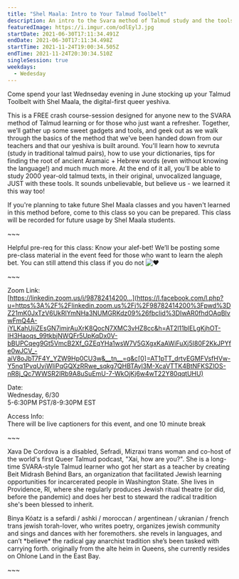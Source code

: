```yaml
---
title: "Shel Maala: Intro to Your Talmud Toolbelt"
description: An intro to the Svara method of Talmud study and the tools to use it well
featuredImage: https://i.imgur.com/odlEylJ.jpg
startDate: 2021-06-30T17:11:34.491Z
endDate: 2021-06-30T17:11:34.498Z
startTime: 2021-11-24T19:00:34.505Z
endTime: 2021-11-24T20:30:34.510Z
singleSession: true
weekdays:
  - Wedesday
---
```

Come spend your last Wednseday evening in June stocking up your Talmud Toolbelt with Shel Maala, the digital-first queer yeshiva.

This is a FREE crash course-session designed for anyone new to the SVARA method of Talmud learning or for those who just want a refresher. Together, we’ll gather up some sweet gadgets and tools, and geek out as we walk through the basics of the method that we’ve been handed down from our teachers and that our yeshiva is built around. You'll learn how to xevruta (study in traditional talmud pairs), how to use your dictionaries, tips for finding the root of ancient Aramaic + Hebrew words (even without knowing the language!) and much much more. At the end of it all, you’ll be able to study 2000 year-old talmud texts, in their original, unvocalized language, JUST with these tools. It sounds unbelievable, but believe us - we learned it this way too!

If you're planning to take future Shel Maala classes and you haven't learned in this method before, come to this class so you can be prepared. This class will be recorded for future usage by Shel Maala students.

\~\~~

Helpful pre-req for this class: Know your alef-bet! We’ll be posting some pre-class material in the event feed for those who want to learn the aleph bet. You can still attend this class if you do not ![❤](https://static.xx.fbcdn.net/images/emoji.php/v9/ted/2/16/2764.png)

\~\~~

Zoom Link:\
[https://linkedin.zoom.us/j/98782414200...](https://l.facebook.com/l.php?u=https%3A%2F%2Flinkedin.zoom.us%2Fj%2F98782414200%3Fpwd%3DZ21mK0JxTzV6UkRlYmNHa3NUMGRKdz09%26fbclid%3DIwAR0fhdOAqBIvwFmQ4A-iYLKahUjiZEsGN7imjrAuXrK8QocN7XMC3vHZ8cc&h=AT2l11blELgKjhOT-IH3Haoqs_99tkbjNWQFr5UpKqDx0V-bBUPCqeg9Gt5VmcB2Xf_GZEqYHa1wsW7V5GXgxKaAWiFuXj5I80F2KkJPYfe0wJCV_-aiV8oJbT7F4Y_YZW9Hp0CU3w&__tn__=q&c[0]=AT1pTT_drtvEGMFVsfHVw-Y5nq1PvqUyiWIiPqGQXzRRwe_sqkg7QHBTAyl3M-XcaVTTK4BtNFKSZlOS-nR8j_Qc7WWSR2IRb9A8uSuEmU-7-WkOjKj6w4wT22Y80qqtUHU)

Date:\
Wednesday, 6/30\
5-6:30PM PST/8-9:30PM EST

Access Info:\
There will be live captioners for this event, and one 10 minute break

\~\~~

Xava De Cordova is a disabled, Sefradi, Mizraxi trans woman and co-host of the world's first Queer Talmud podcast, "Xai, how are you?". She is a long-time SVARA-style Talmud learner who got her start as a teacher by creating Beit Midrash Behind Bars, an organization that facilitated Jewish learning opportunities for incarcerated people in Washington State. She lives in Providence, RI, where she regularly produces Jewish ritual theatre (or did, before the pandemic) and does her best to steward the radical tradition she's been blessed to inherit.

Binya Kóatz is a sefardi / ashki / moroccan / argentinean / ukranian / french trans jewish torah-lover, who writes poetry, organizes jewish community and sings and dances with her foremothers. she revels in languages, and can’t \*believe\* the radical gay anarchist tradition she’s been tasked with carrying forth. originally from the alte heim in Queens, she currently resides on Ohlone Land in the East Bay.

\~\~~